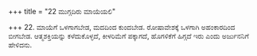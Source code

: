 +++
title = "22 ಮುಗ್ಗದಿರು ಮಾಯೆಯಲಿ"

+++
22. ಮಾಯೆಗೆ ಒಳಗಾಗಬೇಡ, ಮದದಿಂದ ಕುಂದಬೇಡ. ರೋಷಾವೇಶಕ್ಕೆ ಒಳಗಾಗಿ ಅಹಂಕಾರದಿಂದ ಬೀಗಬೇಡ. ಆತ್ಮಶಕ್ತಿಯನ್ನು ಕಳೆದುಕೊಳ್ಳದೆ, ಕೀಳರಿಮೆಗೆ ಪಕ್ಕಾಗದೆ, ಹೊಗಳಿಕೆಗೆ ಹಿಗ್ಗದೆ ಇರು ಎಂದು ಅರ್ಜುನನಿಗೆ ಹೇಳಿದನು.